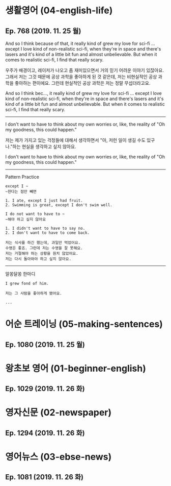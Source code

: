 # 생활영어 (04-english-life)
## Ep. 768 (2019. 11. 25 월)

And so I think because of that, it really kind of grew my love for sci-fi … except I love kind of non-realistic sci-fi, 
when they're in space and there's lasers and it's kind of a little bit fun and almost unbelievable. 
But when it comes to realistic sci-fi, I find that really scary. 

우주가 배경이고, 레이저가 나오고 좀 재미있으면서 거의 믿기 어려운 이야기 있잖아요.
그래서 저는 그것 때문에 공상 과학을 좋아하게 된 것 같은데, 저는 비현실적인 공상 과학을 좋아하는 편이에요. 
그런데 현실적인 공상 과학은 저는 정말 무섭더라고요. 

And so I think bec..., it really kind of grew my love for sci-fi … except I love kind of non-realistic sci-fi, 
when they're in space and there's lasers and it's kind of a little bit fun and almost unbelievable. 
But when it comes to realistic sci-fi, I find that really scary. 

---

I don't want to have to think about my own worries or, like, the reality of "Oh my goodness, this could happen." 

저는 제가 가지고 있는 걱정들에 대해서 생각하면서 "아, 저런 일이 생길 수도 있구나."하는 현실을 생각하고 싶지 않아요.

I don't want to have to think about my own worries or, like, the reality of "Oh my goodness, this could happen." 

---
Pattern Practice 

    except I ~
    ~한다는 점만 빼면

    1. I ate, except I just had fruit.
    2. Swimming is great, except I don't swim well.

    I do not want to have to ~
    ~해야 하고 싶지 않아요 

    1. I didn't want to have to say no.
    2. I don't want to have to come back.
    
    저는 식사를 하긴 했는데, 과일만 먹었어요. 
    수영은 좋죠. 그런데 저는 수영을 잘 못해요. 
    저는 거절해야 하는 상황을 원치 않았어요. 
    저는 다시 돌아와야 하고 싶지 않아요. 

---
알쏭달쏭 한마디 

    I grew fond of him. 

    저는 그 사람을 좋아하게 됐어요.

    ...


# 어순 트레이닝 (05-making-sentences)
## Ep. 1080 (2019. 11. 25 월)

# 왕초보 영어 (01-beginner-english)
## Ep. 1029 (2019. 11. 26 화)

# 영자신문 (02-newspaper)
## Ep. 1294 (2019. 11. 26 화)

# 영어뉴스 (03-ebse-news)
## Ep. 1081 (2019. 11. 26 화)

